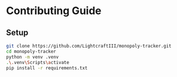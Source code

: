 # Contributing Guide

## Setup
```bash
git clone https://github.com/LightcraftIII/monopoly-tracker.git
cd monopoly-tracker
python -m venv .venv
.\.venv\Scripts\activate
pip install -r requirements.txt